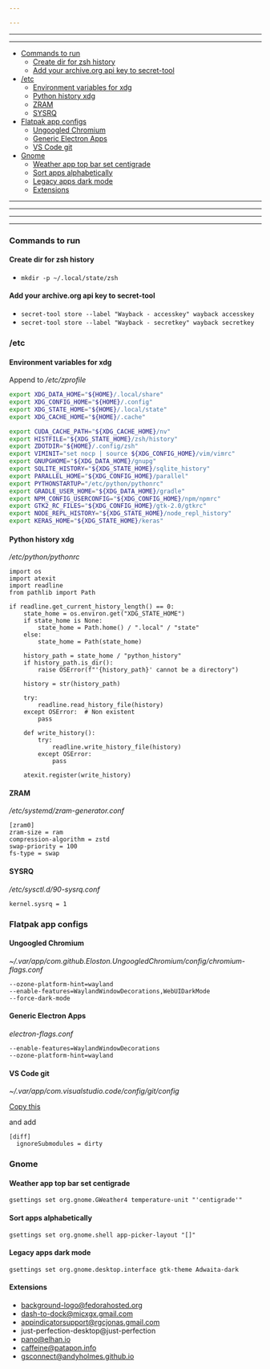 ```yaml
---

---
```


---

---

- [Commands to run](#commands-to-run)
  * [Create dir for zsh history](#create-dir-for-zsh-history)
  * [Add your archive.org api key to secret-tool](#add-your-archiveorg-api-key-to-secret-tool)
- [/etc](#-etc)
  * [Environment variables for xdg](#environment-variables-for-xdg)
  * [Python history xdg](#python-history-xdg)
  * [ZRAM](#zram)
  * [SYSRQ](#sysrq)
- [Flatpak app configs](#flatpak-app-configs)
  * [Ungoogled Chromium](#ungoogled-chromium)
  * [Generic Electron Apps](#generic-electron-apps)
  * [VS Code git](#vs-code-git)
- [Gnome](#gnome)
  * [Weather app top bar set centigrade](#weather-app-top-bar-set-centigrade)
  * [Sort apps alphabetically](#sort-apps-alphabetically)
  * [Legacy apps dark mode](#legacy-apps-dark-mode)
  * [Extensions](#extensions)

---

---

---

---

### Commands to run

#### Create dir for zsh history

- `mkdir -p ~/.local/state/zsh`

#### Add your archive.org api key to secret-tool

- `secret-tool store --label "Wayback - accesskey" wayback accesskey`
- `secret-tool store --label "Wayback - secretkey" wayback secretkey`

### /etc

#### Environment variables for xdg

Append to */etc/zprofile*
```bash
export XDG_DATA_HOME="${HOME}/.local/share"
export XDG_CONFIG_HOME="${HOME}/.config"
export XDG_STATE_HOME="${HOME}/.local/state"
export XDG_CACHE_HOME="${HOME}/.cache"

export CUDA_CACHE_PATH="${XDG_CACHE_HOME}/nv"
export HISTFILE="${XDG_STATE_HOME}/zsh/history"
export ZDOTDIR="${HOME}/.config/zsh"
export VIMINIT="set nocp | source ${XDG_CONFIG_HOME}/vim/vimrc"
export GNUPGHOME="${XDG_DATA_HOME}/gnupg"
export SQLITE_HISTORY="${XDG_STATE_HOME}/sqlite_history"
export PARALLEL_HOME="${XDG_CONFIG_HOME}/parallel"
export PYTHONSTARTUP="/etc/python/pythonrc"
export GRADLE_USER_HOME="${XDG_DATA_HOME}/gradle"
export NPM_CONFIG_USERCONFIG="${XDG_CONFIG_HOME}/npm/npmrc"
export GTK2_RC_FILES="${XDG_CONFIG_HOME}/gtk-2.0/gtkrc"
export NODE_REPL_HISTORY="${XDG_STATE_HOME}/node_repl_history"
export KERAS_HOME="${XDG_STATE_HOME}/keras"
```

#### Python history xdg 

*/etc/python/pythonrc*
```
import os
import atexit
import readline
from pathlib import Path

if readline.get_current_history_length() == 0:
    state_home = os.environ.get("XDG_STATE_HOME")
    if state_home is None:
        state_home = Path.home() / ".local" / "state"
    else:
        state_home = Path(state_home)

    history_path = state_home / "python_history"
    if history_path.is_dir():
        raise OSError(f"'{history_path}' cannot be a directory")

    history = str(history_path)

    try:
        readline.read_history_file(history)
    except OSError:  # Non existent
        pass

    def write_history():
        try:
            readline.write_history_file(history)
        except OSError:
            pass

    atexit.register(write_history)
```

#### ZRAM

*/etc/systemd/zram-generator.conf*
```
[zram0]
zram-size = ram
compression-algorithm = zstd
swap-priority = 100
fs-type = swap
```

#### SYSRQ

*/etc/sysctl.d/90-sysrq.conf*
```
kernel.sysrq = 1
```


### Flatpak app configs

#### Ungoogled Chromium

*~/.var/app/com.github.Eloston.UngoogledChromium/config/chromium-flags.conf*
```
--ozone-platform-hint=wayland
--enable-features=WaylandWindowDecorations,WebUIDarkMode 
--force-dark-mode
```

#### Generic Electron Apps

*electron-flags.conf*
```
--enable-features=WaylandWindowDecorations
--ozone-platform-hint=wayland
```

#### VS Code git

*~/.var/app/com.visualstudio.code/config/git/config*

[Copy this](git/.config/git/config)

and add 

```
[diff]
  ignoreSubmodules = dirty
```

### Gnome

#### Weather app top bar set centigrade

```
gsettings set org.gnome.GWeather4 temperature-unit "'centigrade'"
```

#### Sort apps alphabetically

```
gsettings set org.gnome.shell app-picker-layout "[]"
```

#### Legacy apps dark mode

```
gsettings set org.gnome.desktop.interface gtk-theme Adwaita-dark
```

#### Extensions

- background-logo@fedorahosted.org
- dash-to-dock@micxgx.gmail.com
- appindicatorsupport@rgcjonas.gmail.com
- just-perfection-desktop@just-perfection
- pano@elhan.io
- caffeine@patapon.info
- gsconnect@andyholmes.github.io